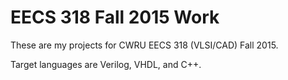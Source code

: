 EECS 318 Fall 2015 Work
======================================

These are my projects for CWRU EECS 318 (VLSI/CAD) Fall 2015.

Target languages are Verilog, VHDL, and C++.
